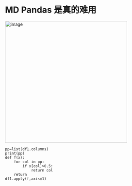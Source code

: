 # MD Pandas 是真的难用

<img width="402" alt="image" src="https://user-images.githubusercontent.com/65296071/225220939-fe765ad7-3332-4adc-be0d-1e76ff230651.png">


```
pp=list(df1.columns)
print(pp)
def f(x):
    for col in pp:
        if x[col]>0.5:
            return col
    return 
df1.apply(f,axis=1)
```
